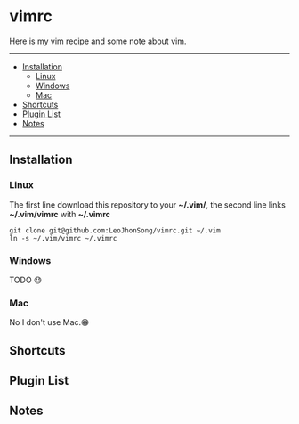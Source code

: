 # vimrc
Here is my vim recipe and some note about vim.

---

- [Installation](#installation)
  - [Linux](#linux)
  - [Windows](#windows)
  - [Mac](#mac)
- [Shortcuts](#shortcuts)
- [Plugin List](#plugin-List)
- [Notes](#notes)

---

## Installation

### Linux

The first line download this repository to your **~/.vim/**,
the second line links **~/.vim/vimrc** with **~/.vimrc**

```shell
git clone git@github.com:LeoJhonSong/vimrc.git ~/.vim
ln -s ~/.vim/vimrc ~/.vimrc
```

### Windows

TODO :sweat:

### Mac

No I don't use Mac.:grin:

## Shortcuts

## Plugin List

## Notes
